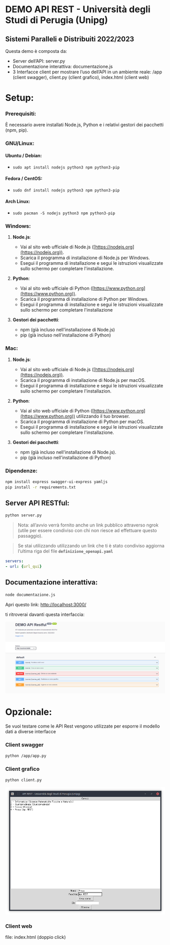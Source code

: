 # DEMO API REST - Università degli Studi di Perugia (Unipg)

## **Sistemi Paralleli e Distribuiti 2022/2023**

Questa demo è composta da:

- Server dell’API: server.py
- Documentazione interattiva: documentazione.js
- 3 Interfacce client per mostrare l’uso dell’API in un ambiente reale: /app (client swagger), client.py (client grafico), index.html (client web)

# Setup:
### Prerequisiti:
È necessario avere installati Node.js, Python e i relativi gestori dei pacchetti (npm, pip).

### GNU/Linux:

#### Ubuntu / Debian:

*   `sudo apt install nodejs python3 npm python3-pip`

#### Fedora / CentOS:

*   `sudo dnf install nodejs python3 npm python3-pip`

#### Arch Linux:

*   `sudo pacman -S nodejs python3 npm python3-pip`

### Windows:

1.  **Node.js**:
    
    *   Vai al sito web ufficiale di Node.js ([https://nodejs.org](https://nodejs.org)).
    *   Scarica il programma di installazione di Node.js per Windows.
    *   Esegui il programma di installazione e segui le istruzioni visualizzate sullo schermo per completare l'installazione.
2.  **Python**:
    
    *   Vai al sito web ufficiale di Python ([https://www.python.org](https://www.python.org)).
    *   Scarica il programma di installazione di Python per Windows.
    *   Esegui il programma di installazione e segui le istruzioni visualizzate sullo schermo per completare l'installazione
3.  **Gestori dei pacchetti**:
    
    *   npm (già incluso nell'installazione di Node.js)
    *   pip (già incluso nell'installazione di Python)

### Mac:

1.  **Node.js**:
    
    *   Vai al sito web ufficiale di Node.js ([https://nodejs.org](https://nodejs.org)).
    *   Scarica il programma di installazione di Node.js per macOS.
    *   Esegui il programma di installazione e segui le istruzioni visualizzate sullo schermo per completare l'installazion.
2.  **Python**:
    
    *   Vai al sito web ufficiale di Python ([https://www.python.org](https://www.python.org)) utilizzando il tuo browser.
    *   Scarica il programma di installazione di Python per macOS.
    *   Esegui il programma di installazione e segui le istruzioni visualizzate sullo schermo per completare l'installazione.
3.  **Gestori dei pacchetti**:
    
    *   npm (già incluso nell'installazione di Node.js).
    *   pip (già incluso nell'installazione di Python)


### Dipendenze:

```bash
npm install express swagger-ui-express yamljs
pip install -r requirements.txt
```

## Server API RESTful:

```bash
python server.py
```

> Nota: all’avvio verrà fornito anche un link pubblico attraverso ngrok (utile per essere condiviso con chi non riesce ad effettuare questo passaggio).
> 

> Se stai utilizzando utilizzando un link che ti è stato condiviso aggiorna l’ultima riga del file **`definizione_openapi.yaml`**
> 

```yaml
servers:
- url: {url_qui}
```

## Documentazione interattiva:

```bash
node documentazione.js
```

Apri questo link: [http://localhost:3000/](http://localhost:3000/) 

ti ritroverai davanti questa interfaccia: 

![Untitled](Doc.png)

# Opzionale:

Se vuoi testare come le API Rest vengono utilizzate per esporre il modello dati a diverse interfacce

### Client swagger
```bash
python /app/app.py
```
### Client grafico
```bash
python client.py
```
![Untitled](screen_client.png)

### Client web
file: index.html (doppio click)
